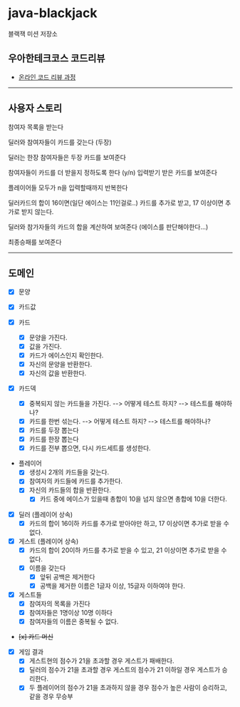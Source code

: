 # java-blackjack

블랙잭 미션 저장소

## 우아한테크코스 코드리뷰

- [온라인 코드 리뷰 과정](https://github.com/woowacourse/woowacourse-docs/blob/master/maincourse/README.md)

---
## 사용자 스토리
참여자 목록을 받는다

딜러와 참여자들이 카드를 갖는다 (두장)

딜러는 한장 참여자들은 두장 카드를 보여준다

참여자들이 카드를 더 받을지 정하도록 한다 (y/n) 입력받기
받은 카드를 보여준다

플레이어들 모두가 n을 입력할때까지 반복한다

딜러카드의 합이 16이면(일단 에이스는 11인걸로..) 카드를 추가로 받고, 17 이상이면 추가로 받지 않는다.

딜러와 참가자들의 카드의 합을 계산하여 보여준다 (에이스를 판단해야한다...)

최종승패를 보여준다

--- 
## 도메인
- [x] 문양
- [x] 카드값

- [x] 카드
  - [x] 문양을 가진다.
  - [x] 값을 가진다.
  - [x] 카드가 에이스인지 확인한다.
  - [x] 자신의 문양을 반환한다.
  - [x] 자신의 값을 반환한다.

- [x] 카드덱
  - [x] 중복되지 않는 카드들을 가진다. --> 어떻게 테스트 하지? --> 테스트를 해야하나?
  - [x] 카드를 한번 섞는다. --> 어떻게 테스트 하지? --> 테스트를 해야하나?
  - [x] 카드를 두장 뽑는다
  - [x] 카드를 한장 뽑는다
  - [x] 카드를 전부 뽑으면, 다시 카드세트를 생성한다.

- 플레이어
  - [x] 생성시 2개의 카드들을 갖는다.
  - [x] 참여자의 카드들에 카드를 추가한다.
  - [x] 자신의 카드들의 합을 반환한다.
    - [x] 카드 중에 에이스가 있을때 총합이 10을 넘지 않으면 총합에 10을 더한다.

- [x] 딜러 (플레이어 상속)
  - [x] 카드의 합이 16이하 카드를 추가로 받아야만 하고, 17 이상이면 추가로 받을 수 없다.
  
- [x] 게스트 (플레이어 상속)
  - [x] 카드의 합이 20이하 카드를 추가로 받을 수 있고, 21 이상이면 추가로 받을 수 없다.
  - [x] 이름을 갖는다
    - [x] 앞뒤 공백은 제거한다
    - [x] 공백을 제거한 이름은 1글자 이상, 15글자 이하여야 한다.

- [x] 게스트들 
  - [x] 참여자의 목록을 가진다
  - [x] 참여자들은 1명이상 10명 이하다
  - [x] 참여자들의 이름은 중복될 수 없다.

- ~~[x] 카드 머신~~
  
- [x] 게임 결과
  - [x] 게스트현의 점수가 21을 초과할 경우 게스트가 패배한다.
  - [x] 딜러의 점수가 21을 초과할 경우 게스트의 점수가 21 이하일 경우 게스트가 승리한다.
  - [x] 두 플레이어의 점수가 21을 초과하지 않을 경우 점수가 높은 사람이 승리하고, 같을 경우 무승부
